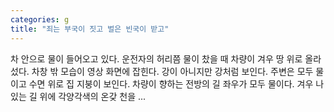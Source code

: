 ```yaml
---
categories: g
title: "죄는 부국이 짓고 벌은 빈국이 받고"
---
```


				
		
			
				
					
					
						
						
						
					
					
				
				
			
			
			
차 안으로 물이 들어오고 있다. 운전자의 허리쯤 물이 찼을 때 차량이 겨우 땅 위로 올라섰다. 차창 밖 모습이 영상 화면에 잡힌다. 강이 아니지만 강처럼 보인다. 주변은 모두 물이고 수면 위로 집 지붕이 보인다. 차량이 향하는 전방의 길 좌우가 모두 물이다. 겨우 나 있는 길 위에 각양각색의 온갖 천을 ...		
			